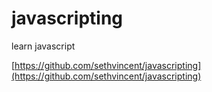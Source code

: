 javascripting
=============

learn javascript

[https://github.com/sethvincent/javascripting](https://github.com/sethvincent/javascripting)
